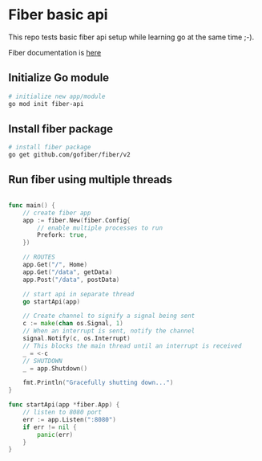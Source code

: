 # Fiber basic api

This repo tests basic fiber api setup while learning go at the same time ;-).

Fiber documentation is [here](https://docs.gofiber.io/)


## Initialize Go module

```bash
# initialize new app/module
go mod init fiber-api
```

## Install fiber package

```bash
# install fiber package
go get github.com/gofiber/fiber/v2
```

## Run fiber using multiple threads

```go

func main() {
	// create fiber app
	app := fiber.New(fiber.Config{
		// enable multiple processes to run
		Prefork: true,
	})

	// ROUTES
	app.Get("/", Home)
	app.Get("/data", getData)
	app.Post("/data", postData)

	// start api in separate thread
	go startApi(app)

	// Create channel to signify a signal being sent
	c := make(chan os.Signal, 1)
	// When an interrupt is sent, notify the channel
	signal.Notify(c, os.Interrupt)
	// This blocks the main thread until an interrupt is received
	_ = <-c
	// SHUTDOWN
	_ = app.Shutdown()

	fmt.Println("Gracefully shutting down...")
}

func startApi(app *fiber.App) {
	// listen to 8080 port
	err := app.Listen(":8080")
	if err != nil {
		panic(err)
	}
}

```